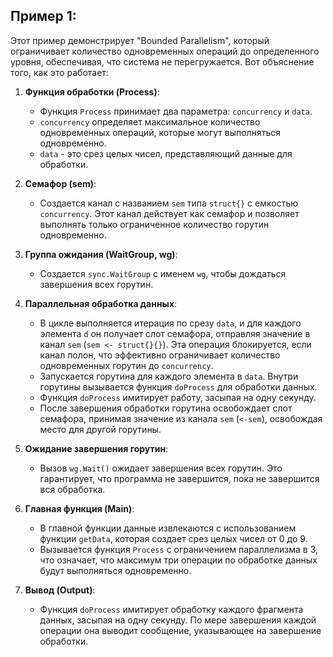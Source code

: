## Пример 1:

Этот пример демонстрирует "Bounded Parallelism", который ограничивает количество одновременных операций до определенного уровня, обеспечивая, что система не перегружается. Вот объяснение того, как это работает:

1. **Функция обработки (Process)**:
   - Функция `Process` принимает два параметра: `concurrency` и `data`.
   - `concurrency` определяет максимальное количество одновременных операций, которые могут выполняться одновременно.
   - `data` - это срез целых чисел, представляющий данные для обработки.

2. **Семафор (sem)**:
   - Создается канал с названием `sem` типа `struct{}` с емкостью `concurrency`. Этот канал действует как семафор и позволяет выполнять только ограниченное количество горутин одновременно.

3. **Группа ожидания (WaitGroup, wg)**:
   - Создается `sync.WaitGroup` с именем `wg`, чтобы дождаться завершения всех горутин.

4. **Параллельная обработка данных**:
   - В цикле выполняется итерация по срезу `data`, и для каждого элемента `d` он получает слот семафора, отправляя значение в канал `sem` (`sem <- struct{}{}`). Эта операция блокируется, если канал полон, что эффективно ограничивает количество одновременных горутин до `concurrency`.
   - Запускается горутина для каждого элемента в `data`. Внутри горутины вызывается функция `doProcess` для обработки данных.
   - Функция `doProcess` имитирует работу, засыпая на одну секунду.
   - После завершения обработки горутина освобождает слот семафора, принимая значение из канала `sem` (`<-sem`), освобождая место для другой горутины.

5. **Ожидание завершения горутин**:
   - Вызов `wg.Wait()` ожидает завершения всех горутин. Это гарантирует, что программа не завершится, пока не завершится вся обработка.

6. **Главная функция (Main)**:
   - В главной функции данные извлекаются с использованием функции `getData`, которая создает срез целых чисел от 0 до 9.
   - Вызывается функция `Process` с ограничением параллелизма в 3, что означает, что максимум три операции по обработке данных будут выполняться одновременно.

7. **Вывод (Output)**:
   - Функция `doProcess` имитирует обработку каждого фрагмента данных, засыпая на одну секунду. По мере завершения каждой операции она выводит сообщение, указывающее на завершение обработки.